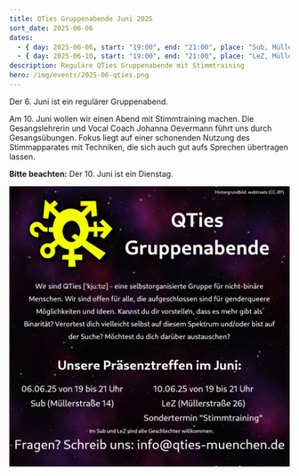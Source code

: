 ```yaml
---
title: QTies Gruppenabende Juni 2025
sort_date: 2025-06-06
dates:
  - { day: 2025-06-06, start: "19:00", end: "21:00", place: "Sub, Müllerstraße 14" }
  - { day: 2025-06-10, start: "19:00", end: "21:00", place: "LeZ, Müllerstraße 26" }
description: Reguläre QTies Gruppenabende mit Stimmtraining
hero: /img/events/2025-06-qties.png
---
```


Der 6. Juni ist ein regulärer Gruppenabend.

Am 10. Juni wollen wir einen Abend mit Stimmtraining machen.
Die Gesangslehrerin und Vocal Coach Johanna Oevermann führt uns durch Gesangsübungen.
Fokus liegt auf einer schonenden Nutzung des Stimmapparates mit Techniken, die sich auch gut aufs Sprechen übertragen lassen. 

**Bitte beachten:** Der 10. Juni ist ein Dienstag.

![](/img/events/2025-06-qties.png)
